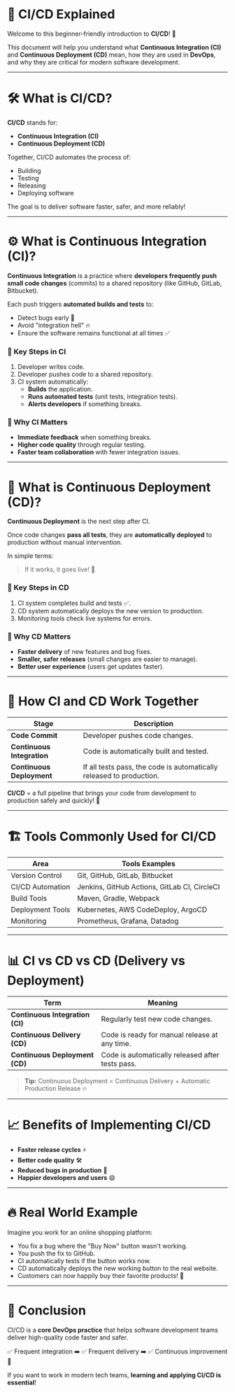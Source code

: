 # 📘 CI/CD Explained 

Welcome to this beginner-friendly introduction to **CI/CD**! 🚀

This document will help you understand what **Continuous Integration (CI)** and **Continuous Deployment (CD)** mean, how they are used in **DevOps**, and why they are critical for modern software development.

---

# 🛠 What is CI/CD?

**CI/CD** stands for:
- **Continuous Integration (CI)**
- **Continuous Deployment (CD)**

Together, CI/CD automates the process of:
- Building
- Testing
- Releasing
- Deploying software

The goal is to deliver software faster, safer, and more reliably!

---

# ⚙️ What is Continuous Integration (CI)?

**Continuous Integration** is a practice where **developers frequently push small code changes** (commits) to a shared repository (like GitHub, GitLab, Bitbucket).

Each push triggers **automated builds and tests** to:
- Detect bugs early 🐛
- Avoid "integration hell" 🔥
- Ensure the software remains functional at all times ✅

### 🔹 Key Steps in CI
1. Developer writes code.
2. Developer pushes code to a shared repository.
3. CI system automatically:
    - **Builds** the application.
    - **Runs automated tests** (unit tests, integration tests).
    - **Alerts developers** if something breaks.


### 🔹 Why CI Matters
- **Immediate feedback** when something breaks.
- **Higher code quality** through regular testing.
- **Faster team collaboration** with fewer integration issues.


---

# 🚀 What is Continuous Deployment (CD)?

**Continuous Deployment** is the next step after CI.

Once code changes **pass all tests**, they are **automatically deployed** to production without manual intervention.

In simple terms:
> If it works, it goes live! 🎯


### 🔹 Key Steps in CD
1. CI system completes build and tests ✅.
2. CD system automatically deploys the new version to production.
3. Monitoring tools check live systems for errors.


### 🔹 Why CD Matters
- **Faster delivery** of new features and bug fixes.
- **Smaller, safer releases** (small changes are easier to manage).
- **Better user experience** (users get updates faster).


---

# 🔄 How CI and CD Work Together

| Stage | Description |
|------|-------------|
| **Code Commit** | Developer pushes code changes. |
| **Continuous Integration** | Code is automatically built and tested. |
| **Continuous Deployment** | If all tests pass, the code is automatically released to production. |


**CI/CD** = a full pipeline that brings your code from development to production safely and quickly! 🚀


---

# 🏗 Tools Commonly Used for CI/CD

| Area                  | Tools Examples                     |
|------------------------|------------------------------------|
| Version Control        | Git, GitHub, GitLab, Bitbucket     |
| CI/CD Automation       | Jenkins, GitHub Actions, GitLab CI, CircleCI |
| Build Tools            | Maven, Gradle, Webpack             |
| Deployment Tools       | Kubernetes, AWS CodeDeploy, ArgoCD |
| Monitoring             | Prometheus, Grafana, Datadog       |


---

# 📊 CI vs CD vs CD (Delivery vs Deployment)

| Term | Meaning |
|------|---------|
| **Continuous Integration (CI)** | Regularly test new code changes. |
| **Continuous Delivery (CD)** | Code is ready for manual release at any time. |
| **Continuous Deployment (CD)** | Code is automatically released after tests pass. |

> **Tip:** Continuous Deployment = Continuous Delivery + Automatic Production Release 🔥


---

# 📈 Benefits of Implementing CI/CD

- **Faster release cycles** ⚡
- **Better code quality** 🛠️
- **Reduced bugs in production** 🐞
- **Happier developers and users** 😄


---

# 🔥 Real World Example

Imagine you work for an online shopping platform:

- You fix a bug where the "Buy Now" button wasn't working.
- You push the fix to GitHub.
- CI automatically tests if the button works now.
- CD automatically deploys the new working button to the real website.
- Customers can now happily buy their favorite products! 🎉


---

# 🎯 Conclusion

CI/CD is a **core DevOps practice** that helps software development teams deliver high-quality code faster and safer.

✅ Frequent integration ➡️ ✅ Frequent delivery ➡️ ✅ Continuous improvement 🚀

If you want to work in modern tech teams, **learning and applying CI/CD is essential**!

